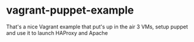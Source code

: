 # vagrant-puppet-example
That's a nice Vagrant example that put's up in the air 3 VMs, setup puppet and use it to launch HAProxy and Apache

